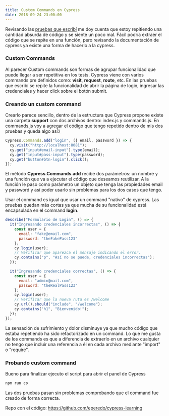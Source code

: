 ```yaml
---
title: Custom Commands en Cypress
date: 2018-09-24 23:00:00
---
```


Revisando las [pruebas que escribí](https://blog.eperedo.com/2018/09/23/cypress-testing/) me doy cuenta que estoy repitiendo una cantidad absurda de código y se siente un poco mal. Fácil podría extraer el código que se repite en una función, pero revisando la documentación de cypress ya existe una forma de hacerlo a la cypress.

### Custom Commands

Al parecer Custom commands son formas de agrupar funcionalidad que puede llegar a ser repetitiva en los tests. Cypress viene con varios commands pre definidos como: **visit**, **request**, **route**, etc.
En las pruebas que escribí se repite la funcionalidad de abrir la página de login, ingresar las credenciales y hacer click sobre el botón submit.

### Creando un custom command

Crearlo parece sencillo, dentro de la estructura que Cypress propone existe una carpeta **support** con dos archivos dentro: index.js y commands.js.
En commands.js voy a agregar el código que tengo repetido dentro de mis dos pruebas y queda algo así:\

```js
Cypress.Commands.add("login", ({ email, password }) => {
  cy.visit("http://localhost:8081");
  cy.get("input#email-input").type(email);
  cy.get("input#pass-input").type(password);
  cy.get("button#btn-login").click();
});
```

El método **Cypress.Commands.add** recibe dos parámetros: un nombre y una función que va a ejecutar el código que deseamos reutilizar. A la función le paso como parámetro un objeto que tenga las propiedades email y password y así poder usarlo sin problemas para los dos casos que tengo.

Usar el command es igual que usar un command "nativo" de cypress. Las pruebas quedan más cortas ya que mucha de su funcionalidad está encapsulada en el command **login**.

```js
describe("Formulario de Login", () => {
  it("Ingresando credenciales incorrectas", () => {
    const user = {
      email: "fake@email.com",
      password: "theFakePass123"
    };
    cy.login(user);
    // Verificar que aparezca el mensaje indicando el error.
    cy.contains("p", "Así no se puede, credenciales incorrectas");
  });

  it("Ingresando credenciales correctas", () => {
    const user = {
      email: "admin@mail.com",
      password: "theRealPass123"
    };
    cy.login(user);
    // Verificar que la nueva ruta es /welcome
    cy.url().should("include", "/welcome");
    cy.contains("h1", "Bienvenido!");
  });
});
```

La sensación de sufrimiento y dolor disminuye ya que mucho código que estaba repetiendo ha sido refactorizado en un command. Lo que me gusta de los commands es que a diferencia de extraerlo en un archivo cualquier no tengo que incluir una referencia a él en cada archivo mediante "import" o "require".

### Probando custom command

Bueno para finalizar ejecuto el script para abrir el panel de Cypress

```bash
npm run co
```

Las dos pruebas pasan sin problemas comprobando que el command fue creado de forma correcta.

Repo con el código: https://github.com/eperedo/cypress-learning
